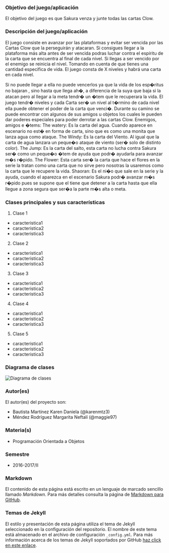 ### Objetivo del juego/aplicación
El objetivo del juego es que Sakura venza y junte todas las cartas Clow. 

### Descripción del juego/aplicación
El juego consiste en avanzar por las plataformas y evitar ser vencida por las Cartas Clow que la perseguirán y atacaran. Si consigues llegar a la plataforma más alta antes de ser vencida podras luchar contra el espíritu de la carta que se encuentra al final de cada nivel.
Si llegas a ser vencido por el enemigo se reinicia el nivel. Tomando en cuenta de que tienes una cantidad especifica de vida.
El juego consta de X niveles y habrá una carta en cada nivel.






Si no puede llegar a ella no puede vencerlos ya que la vida de los esp�ritus no bajaran , sino hasta que llega ah�, a diferencia de la suya que baja si la atacan pero al llegar a la meta tendr� un �tem que le recuperara la vida. El juego tendr� niveles y cada Carta ser� un nivel al t�rmino de cada nivel ella puede obtener el poder de la carta que venci�.
Durante su camino se puede encontrar con algunos de sus amigos u objetos los cuales le pueden dar poderes especiales para poder derrotar a las cartas Clow.
 Enemigos, amigos e �tems: 
The watery: Es la carta del agua. Cuando aparece en escenario no est� en forma de carta, sino que es como una monita que lanza agua como ataque. 
The Windy: Es la carta del Viento. Al igual que la carta de agua lanzara un peque�o ataque de viento (ser� solo de distinto color).
The Jump: Es la carta del salto, esta carta no lucha contra Sakura ser� como un peque�o �tem de ayuda que podr� ayudarla para avanzar m�s r�pido. 
The Flower: Esta carta ser� la carta que hace el flores en la serie la tratan como una carta que no sirve pero nosotras la usaremos como la carta que le recupere la vida.
Shaoran: Es el ni�o que sale en la serie y la ayuda, cuando el aparezca en el escenario Sakura podr� avanzar m�s r�pido pues se supone que el tiene que detener a la carta hasta que ella llegue a zona segura que ser�a la parte m�s alta o meta.  


### Clases principales y sus características
1. Clase 1
* caracteristica1
* caracteristica2
* caracteristica3

2. Clase 2
* caracteristica1
* caracteristica2
* caracteristica3

3. Clase 3
* caracteristica1
* caracteristica2
* caracteristica3

4. Clase 4
* caracteristica1
* caracteristica2
* caracteristica3

5. Clase 5
* caracteristica1
* caracteristica2
* caracteristica3

### Diagrama de clases
![Diagrama de clases](url-del-diagrama.png)

### Autor(es)
El autor(es) del proyecto son:
- Bautista Martínez Karen Daniela (@karenmtz3)
- Méndez Rodríguez Margarita Neftalí (@maggie97)

### Materia(s)
- Programación Orientada a Objetos

### Semestre
- 2016-2017/II

### Markdown
El contenido de esta página está escrito en un lenguaje de marcado sencillo llamado *Markdown*. Para más detalles consulta la página de [Markdown para GitHub](https://guides.github.com/features/mastering-markdown/).

### Temas de Jekyll
El estilo y presentación de esta página utiliza el tema de Jekyll seleccionado en la configuración del repositorio. El nombre de este tema está almacenado en el archivo de configuración `_config.yml`. Para más información acerca de los temas de Jekyll soportados por GitHub [haz click en este enlace](https://pages.github.com/themes/).

